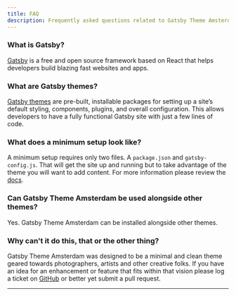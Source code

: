 ```yaml
---
title: FAQ
description: Frequently asked questions related to Gatsby Theme Amsterdam
---
```


### What is Gatsby?

[Gatsby](https://www.gatsbyjs.org/) is a free and open source framework based on React that helps developers build blazing fast websites and apps.

### What are Gatsby themes?

[Gatsby themes](https://www.gatsbyjs.org/docs/themes/what-are-gatsby-themes) are pre-built, installable packages for setting up a site’s default styling, components, plugins, and overall configuration. This allows developers to have a fully functional Gatsby site with just a few lines of code.

### What does a minimum setup look like?

A minimum setup requires only two files. A `package.json` and `gatsby-config.js`. That will get the site up and running but to take advantage of the theme you will want to add content. For more information please review the [docs](/docs/).

### Can Gatsby Theme Amsterdam be used alongside other themes?

Yes. Gatsby Theme Amsterdam can be installed alongside other themes.

### Why can't it do this, that or the other thing?

Gatsby Theme Amsterdam was designed to be a minimal and clean theme geared towards photographers, artists and other creative folks. If you have an idea for an enhancement or feature that fits within that vision please log a ticket on [GitHub](https://github.com/ryanwiemer/gatsby-theme-amsterdam) or better yet submit a pull request.

<hr/>

